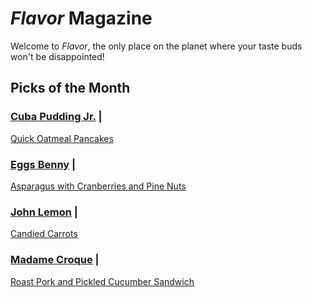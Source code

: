 # _Flavor_ Magazine

Welcome to _Flavor_, the only place on the planet where your taste buds won't be disappointed!



## Picks of the Month

### [Cuba Pudding Jr.](writer/cuba-pudding-jr.md) | 

[Quick Oatmeal Pancakes](recipe/feb/quick-oatmeal-pancakes.md)

### [Eggs Benny](writer/eggs-benny.md) | 

[Asparagus with Cranberries and Pine Nuts](recipe/feb/asparagus-with-cranberries-and-pine-nuts.md)

### [John Lemon](writer/john-lemon.md) | 

[Candied Carrots](recipe/feb/candied-carrots.md)

### [Madame Croque](writer/madame-croque.md) | 

[Roast Pork and Pickled Cucumber Sandwich](recipe/feb/roast-pork-sandwich.md)
